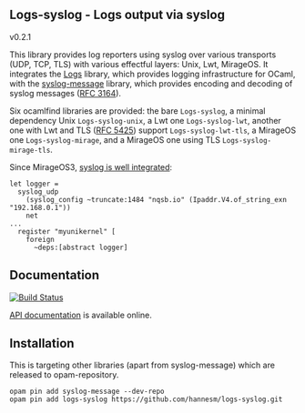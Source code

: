 ## Logs-syslog - Logs output via syslog
v0.2.1

This library provides log reporters using syslog over various transports (UDP,
TCP, TLS) with various effectful layers: Unix, Lwt, MirageOS.  It integrates the
[Logs](http://erratique.ch/software/logs) library, which provides logging
infrastructure for OCaml, with the
[syslog-message](http://verbosemo.de/syslog-message/) library, which provides
encoding and decoding of syslog messages ([RFC
3164](https://tools.ietf.org/html/rfc3164)).

Six ocamlfind libraries are provided: the bare `Logs-syslog`, a minimal
dependency Unix `Logs-syslog-unix`, a Lwt one `Logs-syslog-lwt`, another one
with Lwt and TLS ([RFC 5425](https://tools.ietf.org/html/rfc5425)) support
`Logs-syslog-lwt-tls`, a MirageOS one `Logs-syslog-mirage`, and a MirageOS one
using TLS `Logs-syslog-mirage-tls`.

Since MirageOS3, [syslog is well integrated](http://docs.mirage.io/mirage/Mirage/index.html#type-syslog_config):

```
let logger =
  syslog_udp
    (syslog_config ~truncate:1484 "nqsb.io" (Ipaddr.V4.of_string_exn "192.168.0.1"))
    net
...
  register "myunikernel" [
    foreign
      ~deps:[abstract logger]
```


## Documentation

[![Build Status](https://travis-ci.org/hannesm/logs-syslog.svg?branch=master)](https://travis-ci.org/hannesm/logs-syslog)

[API documentation](https://hannesm.github.io/logs-syslog/doc/) is available online.

## Installation

This is targeting other libraries (apart from syslog-message) which are released to opam-repository.

```
opam pin add syslog-message --dev-repo
opam pin add logs-syslog https://github.com/hannesm/logs-syslog.git
```
